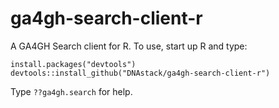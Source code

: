 # ga4gh-search-client-r
A GA4GH Search client for R.  To use, start up R and type:
```
install.packages("devtools")
devtools::install_github("DNAstack/ga4gh-search-client-r")
```

Type `??ga4gh.search` for help.  

